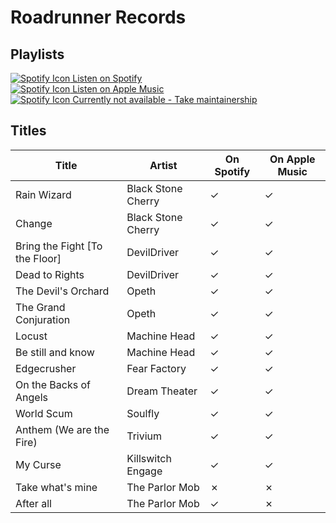 # Roadrunner Records

## Playlists

[![Spotify Icon](../../.assets/spotify.svg "Listen on Spotify") Listen on Spotify](https://open.spotify.com/playlist/2ceDVb1QscQGDZhbVPkZEo)  
[![Spotify Icon](../../.assets/applemusic.svg "Listen on Apple Music") Listen on Apple Music](https://itunes.apple.com/de/playlist/pl.u-2xGLTLzGvDb)  
[![Spotify Icon](../../.assets/youtubemusic.svg "Listen on Youtube Music") Currently not available - Take maintainership](https://github.com/MarauderXtreme/video-game-radiostation-playlists/fork)

## Titles

| Title                          | Artist             | On Spotify | On Apple Music |
| ------------------------------ | ------------------ | ---------- | -------------- |
| Rain Wizard                    | Black Stone Cherry | ✓          | ✓              |
| Change                         | Black Stone Cherry | ✓          | ✓              |
| Bring the Fight [To the Floor] | DevilDriver        | ✓          | ✓              |
| Dead to Rights                 | DevilDriver        | ✓          | ✓              |
| The Devil's Orchard            | Opeth              | ✓          | ✓              |
| The Grand Conjuration          | Opeth              | ✓          | ✓              |
| Locust                         | Machine Head       | ✓          | ✓              |
| Be still and know              | Machine Head       | ✓          | ✓              |
| Edgecrusher                    | Fear Factory       | ✓          | ✓              |
| On the Backs of Angels         | Dream Theater      | ✓          | ✓              |
| World Scum                     | Soulfly            | ✓          | ✓              |
| Anthem (We are the Fire)       | Trivium            | ✓          | ✓              |
| My Curse                       | Killswitch Engage  | ✓          | ✓              |
| Take what's mine               | The Parlor Mob     | ✗          | ✗              |
| After all                      | The Parlor Mob     | ✓          | ✗              |
